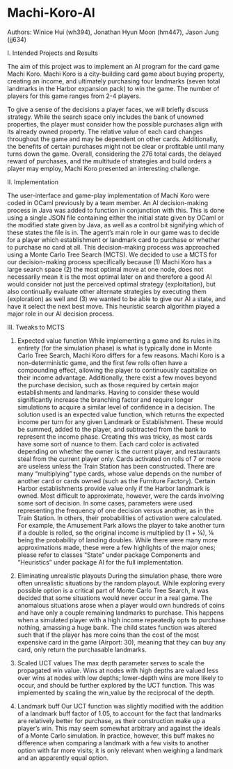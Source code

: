 # Machi-Koro-AI

Authors: Winice Hui (wh394), Jonathan Hyun Moon (hm447), Jason Jung (jj634)

I. Intended Projects and Results

The aim of this project was to implement an AI program for the card game Machi Koro. Machi Koro is a city-building card
game about buying property, creating an income, and ultimately purchasing four landmarks (seven total landmarks in the
Harbor expansion pack) to win the game. The number of players for this game ranges from 2-4 players.

To give a sense of the decisions a player faces, we will briefly discuss strategy. While the search space only includes
the bank of unowned properties, the player must consider how the possible purchases align with its already owned property.
The relative value of each card changes throughout the game and may be dependent on other cards. Additionally, the benefits
of certain purchases might not be clear or profitable until many turns down the game. Overall, considering the 276 total
cards, the delayed reward of purchases, and the multitude of strategies and build orders a player may employ, Machi Koro
presented an interesting challenge. 

II. Implementation

The user-interface and game-play implementation of Machi Koro were coded in OCaml previously by a team member. An AI
decision-making process in Java was added to function in conjunction with this. This is done using a single JSON file
containing either the initial state given by OCaml or the modified state given by Java, as well as a control bit signifying
which of these states the file is in.
The agent’s main role in our game was to decide for a player which establishment or landmark card to purchase or whether to
purchase no card at all. This decision-making process was approached using a Monte Carlo Tree Search (MCTS). We decided to
use a MCTS for our decision-making process specifically because (1) Machi Koro has a large search space (2) the most optimal
move at one node, does not necessarily mean it is the most optimal later on and therefore a good AI would consider not just
the perceived optimal strategy (exploitation), but also continually evaluate other alternate strategies by executing them
(exploration) as well and (3) we wanted to be able to give our AI a state, and have it select the next best move. This
heuristic search algorithm played a major role in our AI decision process.


III. Tweaks to MCTS

1. Expected value function
While implementing a game and its rules in its entirety (for the simulation phase) is what is typically done in Monte Carlo
Tree Search, Machi Koro differs for a few reasons. Machi Koro is a non-deterministic game, and the first few rolls often have
a compounding effect, allowing the player to continuously capitalize on their income advantage. Additionally, there exist a
few moves beyond the purchase decision, such as those required by certain major establishments and landmarks. Having to
consider these would significantly increase the branching factor and require longer simulations to acquire a similar level of
confidence in a decision.
The solution used is an expected value function, which returns the expected income per turn for any given Landmark or
Establishment. These would be summed, added to the player, and subtracted from the bank to represent the income phase.
Creating this was tricky, as most cards have some sort of nuance to them. Each card color is activated depending on whether
the owner is the current player, and restaurants steal from the current player only. Cards activated on rolls of 7 or more
are useless unless the Train Station has been constructed. There are many “multiplying” type cards, whose value depends on
the number of another card or cards owned (such as the Furniture Factory). Certain Harbor establishments provide value only
if the Harbor landmark is owned. Most difficult to approximate, however, were the cards involving some sort of decision. In
some cases, parameters were used representing the frequency of one decision versus another, as in the Train Station. In
others, their probabilities of activation were calculated. For example, the Amusement Park allows the player to take
another turn if a double is rolled, so the original income is multiplied by (1 + ⅙), ⅙ being the probability of landing
doubles. While there were many more approximations made, these were a few highlights of the major ones; please refer to
classes “State” under package Components and “Heuristics” under package AI for the full implementation.

2. Eliminating unrealistic playouts
During the simulation phase, there were often unrealistic situations by the random playout. While exploring every possible
option is a critical part of Monte Carlo Tree Search, it was decided that some situations would never occur in a real
game. The anomalous situations arose when a player would own hundreds of coins and have only a couple remaining landmarks to
purchase. This happens when a simulated player with a high income repeatedly opts to purchase nothing, amassing a huge bank.
The child states function was altered such that if the player has more coins than the cost of the most expensive card in the
game (Airport: 30), meaning that they can buy any card, only return the purchasable landmarks.

3. Scaled UCT values
The max depth parameter serves to scale the propagated win value. Wins at nodes with high depths are valued less over wins at
nodes with low depths; lower-depth wins are more likely to occur, and should be further explored by the UCT function. This
was implemented by scaling the win_value by the reciprocal of the depth.

4. Landmark buff
Our UCT function was slightly modified with the addition of a landmark buff factor of 1.05, to account for the fact that
landmarks are relatively better for purchase, as their construction make up a player’s win. This may seem somewhat arbitrary
and against the ideals of a Monte Carlo simulation. In practice, however, this buff makes no difference when comparing a
landmark with a few visits to another option with far more visits; it is only relevant when weighing a landmark and an
apparently equal option.
